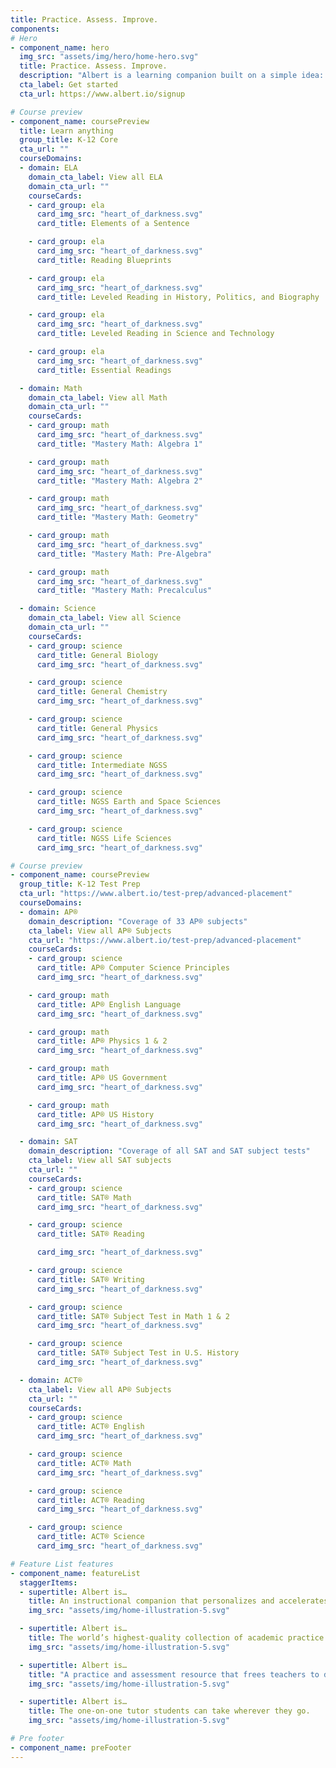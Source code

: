 ```yaml
---
title: Practice. Assess. Improve.
components:
# Hero
- component_name: hero
  img_src: "assets/img/hero/home-hero.svg"
  title: Practice. Assess. Improve.
  description: "Albert is a learning companion built on a simple idea: That learning is best done by doing."
  cta_label: Get started
  cta_url: https://www.albert.io/signup

# Course preview
- component_name: coursePreview
  title: Learn anything
  group_title: K-12 Core
  cta_url: ""
  courseDomains:
  - domain: ELA
    domain_cta_label: View all ELA
    domain_cta_url: ""
    courseCards:
    - card_group: ela
      card_img_src: "heart_of_darkness.svg"
      card_title: Elements of a Sentence

    - card_group: ela
      card_img_src: "heart_of_darkness.svg"
      card_title: Reading Blueprints

    - card_group: ela
      card_img_src: "heart_of_darkness.svg"
      card_title: Leveled Reading in History, Politics, and Biography

    - card_group: ela
      card_img_src: "heart_of_darkness.svg"
      card_title: Leveled Reading in Science and Technology

    - card_group: ela
      card_img_src: "heart_of_darkness.svg"
      card_title: Essential Readings

  - domain: Math
    domain_cta_label: View all Math
    domain_cta_url: ""
    courseCards:
    - card_group: math
      card_img_src: "heart_of_darkness.svg"
      card_title: "Mastery Math: Algebra 1"

    - card_group: math
      card_img_src: "heart_of_darkness.svg"
      card_title: "Mastery Math: Algebra 2"

    - card_group: math
      card_img_src: "heart_of_darkness.svg"
      card_title: "Mastery Math: Geometry"

    - card_group: math
      card_img_src: "heart_of_darkness.svg"
      card_title: "Mastery Math: Pre-Algebra"

    - card_group: math
      card_img_src: "heart_of_darkness.svg"
      card_title: "Mastery Math: Precalculus"

  - domain: Science
    domain_cta_label: View all Science
    domain_cta_url: ""  
    courseCards:
    - card_group: science
      card_title: General Biology
      card_img_src: "heart_of_darkness.svg"

    - card_group: science
      card_title: General Chemistry
      card_img_src: "heart_of_darkness.svg"

    - card_group: science
      card_title: General Physics
      card_img_src: "heart_of_darkness.svg"

    - card_group: science
      card_title: Intermediate NGSS
      card_img_src: "heart_of_darkness.svg"

    - card_group: science
      card_title: NGSS Earth and Space Sciences
      card_img_src: "heart_of_darkness.svg"

    - card_group: science
      card_title: NGSS Life Sciences
      card_img_src: "heart_of_darkness.svg"

# Course preview
- component_name: coursePreview
  group_title: K-12 Test Prep
  cta_url: "https://www.albert.io/test-prep/advanced-placement"
  courseDomains:
  - domain: AP®
    domain_description: "Coverage of 33 AP® subjects"
    cta_label: View all AP® Subjects
    cta_url: "https://www.albert.io/test-prep/advanced-placement"
    courseCards:
    - card_group: science
      card_title: AP® Computer Science Principles
      card_img_src: "heart_of_darkness.svg"

    - card_group: math
      card_title: AP® English Language
      card_img_src: "heart_of_darkness.svg"

    - card_group: math
      card_title: AP® Physics 1 & 2
      card_img_src: "heart_of_darkness.svg"

    - card_group: math
      card_title: AP® US Government
      card_img_src: "heart_of_darkness.svg"

    - card_group: math
      card_title: AP® US History
      card_img_src: "heart_of_darkness.svg"

  - domain: SAT
    domain_description: "Coverage of all SAT and SAT subject tests"
    cta_label: View all SAT subjects
    cta_url: ""
    courseCards:
    - card_group: science
      card_title: SAT® Math
      card_img_src: "heart_of_darkness.svg"

    - card_group: science
      card_title: SAT® Reading

      card_img_src: "heart_of_darkness.svg"

    - card_group: science
      card_title: SAT® Writing
      card_img_src: "heart_of_darkness.svg"

    - card_group: science
      card_title: SAT® Subject Test in Math 1 & 2
      card_img_src: "heart_of_darkness.svg"

    - card_group: science
      card_title: SAT® Subject Test in U.S. History
      card_img_src: "heart_of_darkness.svg"

  - domain: ACT®
    cta_label: View all AP® Subjects
    cta_url: ""
    courseCards:
    - card_group: science
      card_title: ACT® English
      card_img_src: "heart_of_darkness.svg"

    - card_group: science
      card_title: ACT® Math
      card_img_src: "heart_of_darkness.svg"

    - card_group: science
      card_title: ACT® Reading
      card_img_src: "heart_of_darkness.svg"

    - card_group: science
      card_title: ACT® Science
      card_img_src: "heart_of_darkness.svg"

# Feature List features
- component_name: featureList
  staggerItems:
  - supertitle: Albert is…
    title: An instructional companion that personalizes and accelerates learning.
    img_src: "assets/img/home-illustration-5.svg"

  - supertitle: Albert is…
    title: The world’s highest-quality collection of academic practice questions.
    img_src: "assets/img/home-illustration-5.svg"

  - supertitle: Albert is…
    title: "A practice and assessment resource that frees teachers to do what they do best: teach."
    img_src: "assets/img/home-illustration-5.svg"

  - supertitle: Albert is…
    title: The one-on-one tutor students can take wherever they go.
    img_src: "assets/img/home-illustration-5.svg"

# Pre footer
- component_name: preFooter
---
```

